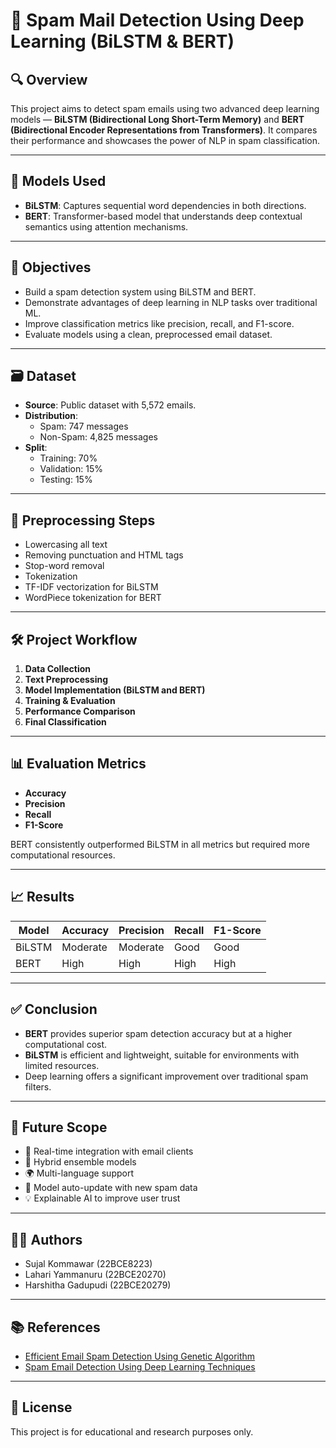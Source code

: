 # 📧 Spam Mail Detection Using Deep Learning (BiLSTM & BERT)

## 🔍 Overview

This project aims to detect spam emails using two advanced deep learning models — **BiLSTM (Bidirectional Long Short-Term Memory)** and **BERT (Bidirectional Encoder Representations from Transformers)**. It compares their performance and showcases the power of NLP in spam classification.

---

## 🧠 Models Used

- **BiLSTM**: Captures sequential word dependencies in both directions.
- **BERT**: Transformer-based model that understands deep contextual semantics using attention mechanisms.

---

## 🎯 Objectives

- Build a spam detection system using BiLSTM and BERT.
- Demonstrate advantages of deep learning in NLP tasks over traditional ML.
- Improve classification metrics like precision, recall, and F1-score.
- Evaluate models using a clean, preprocessed email dataset.

---

## 🗃️ Dataset

- **Source**: Public dataset with 5,572 emails.
- **Distribution**:
  - Spam: 747 messages
  - Non-Spam: 4,825 messages
- **Split**:
  - Training: 70%
  - Validation: 15%
  - Testing: 15%

---

## 🧹 Preprocessing Steps

- Lowercasing all text
- Removing punctuation and HTML tags
- Stop-word removal
- Tokenization
- TF-IDF vectorization for BiLSTM
- WordPiece tokenization for BERT

---

## 🛠️ Project Workflow

1. **Data Collection**
2. **Text Preprocessing**
3. **Model Implementation (BiLSTM and BERT)**
4. **Training & Evaluation**
5. **Performance Comparison**
6. **Final Classification**

---

## 📊 Evaluation Metrics

- **Accuracy**
- **Precision**
- **Recall**
- **F1-Score**

BERT consistently outperformed BiLSTM in all metrics but required more computational resources.

---

## 📈 Results

| Model   | Accuracy | Precision | Recall | F1-Score |
|---------|----------|-----------|--------|----------|
| BiLSTM  | Moderate | Moderate  | Good   | Good     |
| BERT    | High     | High      | High   | High     |

---

## ✅ Conclusion

- **BERT** provides superior spam detection accuracy but at a higher computational cost.
- **BiLSTM** is efficient and lightweight, suitable for environments with limited resources.
- Deep learning offers a significant improvement over traditional spam filters.

---

## 🚀 Future Scope

- 🔄 Real-time integration with email clients
- 🤖 Hybrid ensemble models
- 🌍 Multi-language support
- 🧠 Model auto-update with new spam data
- 💡 Explainable AI to improve user trust

---

## 👨‍💻 Authors

- Sujal Kommawar (22BCE8223)
- Lahari Yammanuru (22BCE20270)
- Harshitha Gadupudi (22BCE20279)

---

## 📚 References

- [Efficient Email Spam Detection Using Genetic Algorithm](https://onlinelibrary.wiley.com/doi/10.1155/2022/7710005)
- [Spam Email Detection Using Deep Learning Techniques](https://www.researchgate.net/publication/351678576_Spam_Email_Detection_Using_Deep_Learning_Techniques)

---

## 📌 License

This project is for educational and research purposes only.

